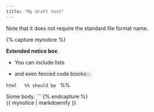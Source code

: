 ```yaml
---
title: "My draft test"
---
```


Note that it does not require the standard file format name.

 {% capture mynotice %}

**Extended notice box**:

- You can include lists

* and even fenced code blocks:::

```html   %% should be ``` %%

<html>

<body>Some body.<body>

</html>
```
{% endcapture %}

<div class="notice--info">{{ mynotice | markdownify }}</div>
